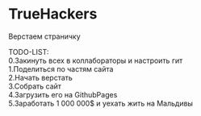 # TrueHackers
Верстаем страничку
<br>

TODO-LIST:
<br>
0.Закинуть всех в коллабораторы и настроить гит
<br>
1.Поделиться по частям сайта
<br>
2.Начать верстать
<br>
3.Собрать сайт
<br>
4.Загрузить его на GithubPages
<br>
5.Заработать 1 000 000$ и уехать жить на Мальдивы
